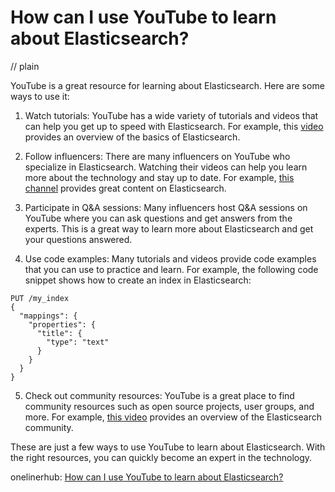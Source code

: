 # How can I use YouTube to learn about Elasticsearch?
// plain

YouTube is a great resource for learning about Elasticsearch. Here are some ways to use it:

1. Watch tutorials: YouTube has a wide variety of tutorials and videos that can help you get up to speed with Elasticsearch. For example, this [video](https://www.youtube.com/watch?v=Kjt9b9usVzI) provides an overview of the basics of Elasticsearch.

2. Follow influencers: There are many influencers on YouTube who specialize in Elasticsearch. Watching their videos can help you learn more about the technology and stay up to date. For example, [this channel](https://www.youtube.com/channel/UCYwv2V6x6Lk6jRX2Sf7J-zw) provides great content on Elasticsearch.

3. Participate in Q&A sessions: Many influencers host Q&A sessions on YouTube where you can ask questions and get answers from the experts. This is a great way to learn more about Elasticsearch and get your questions answered.

4. Use code examples: Many tutorials and videos provide code examples that you can use to practice and learn. For example, the following code snippet shows how to create an index in Elasticsearch:

```
PUT /my_index
{
  "mappings": {
    "properties": {
      "title": {
        "type": "text"
      }
    }
  }
}
```

5. Check out community resources: YouTube is a great place to find community resources such as open source projects, user groups, and more. For example, [this video](https://www.youtube.com/watch?v=PvhvF6Jp3r4) provides an overview of the Elasticsearch community.

These are just a few ways to use YouTube to learn about Elasticsearch. With the right resources, you can quickly become an expert in the technology.

onelinerhub: [How can I use YouTube to learn about Elasticsearch?](https://onelinerhub.com/elasticsearch/how-can-i-use-youtube-to-learn-about-elasticsearch)